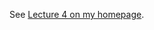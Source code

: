 See [Lecture 4 on my homepage](http://polaris.s.kanazawa-u.ac.jp/~npozar/class/intro-fortran-2016/lec04.html).
